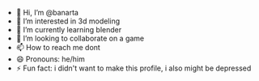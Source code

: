 - 👋 Hi, I’m @banarta
- 👀 I’m interested in 3d modeling
- 🌱 I’m currently learning blender
- 💞️ I’m looking to collaborate on a game
- 📫 How to reach me dont
- 😄 Pronouns: he/him
- ⚡ Fun fact: i didn't want to make this profile, i also might be depressed

<!---
banarta/banarta is a ✨ special ✨ repository because its `README.md` (this file) appears on your GitHub profile.
You can click the Preview link to take a look at your changes.
--->
